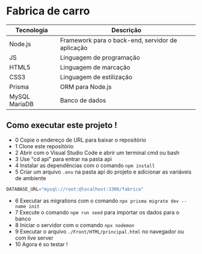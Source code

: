 # Fabrica de carro

|Tecnologia|Descrição|
|-|-|
|Node.js|Framework para o back-end, servidor de aplicação|
|JS|Linguagem de programação|
|HTML5|Linguagem de marcação|
|CSS3|Linguagem de estilização|
|Prisma|ORM para Node.js|
|MySQL MariaDB|Banco de dados|

## Como executar este projeto !
- 0 Copie o endereço de URL para baixar o repositório
- 1 Clone este repositório
- 2 Abrir com o Visual Studio Code e abrir um terminal cmd ou bash
- 3 Use "cd api" para entrar na pasta api
- 4 Instalar as dependências com o comando `npm install`
- 5 Criar um arquivo `.env` na pasta api do projeto e adicionar as variáveis de ambiente
```js
DATABASE_URL="mysql://root:@localhost:3306/fabrica"
```
- 6 Executar as migrations com o comando `npx prisma migrate dev --name init`
- 7 Execute o comando `npm run seed` para importar os dados para o banco
- 8 Iniciar o servidor com o comando `npx nodemon`
- 9 Executar o arquivo `./Front/HTML/principal.html` no navegador ou com live server
- 10 Agora é so testar !
